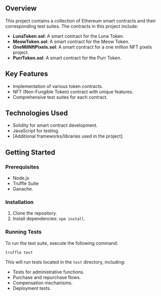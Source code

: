 ## Overview
This project contains a collection of Ethereum smart contracts and their corresponding test suites. The contracts in this project include:

- **LunaToken.sol**: A smart contract for the Luna Token.
- **MeowToken.sol**: A smart contract for the Meow Token.
- **OneMilNftPixels.sol**: A smart contract for a one million NFT pixels project.
- **PurrToken.sol**: A smart contract for the Purr Token.

## Key Features
- Implementation of various token contracts.
- NFT (Non-Fungible Token) contract with unique features.
- Comprehensive test suites for each contract.

## Technologies Used
- Solidity for smart contract development.
- JavaScript for testing.
- [Additional frameworks/libraries used in the project].

## Getting Started
### Prerequisites
- Node.js
- Truffle Suite
- Ganache.

### Installation
1. Clone the repository.
2. Install dependencies: `npm install`.

### Running Tests
To run the test suite, execute the following command:
```
truffle test
```
This will run tests located in the `test` directory, including:
- Tests for administrative functions.
- Purchase and repurchase flows.
- Compensation mechanisms.
- Deployment tests.

